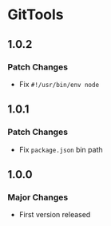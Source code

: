 # GitTools

## 1.0.2

### Patch Changes

- Fix `#!/usr/bin/env node`

## 1.0.1

### Patch Changes

- Fix `package.json` bin path

## 1.0.0

### Major Changes

- First version released
